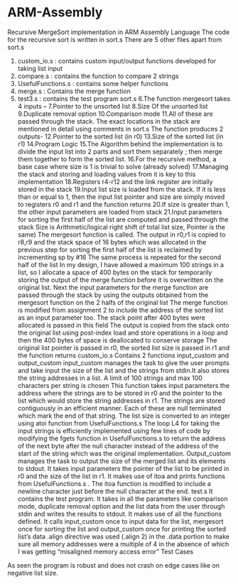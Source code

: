 # ARM-Assembly
Recursive MergeSort implementation in ARM Assembly Language
The code for the recursive sort is written in sort.s
There are 5 other files apart from sort.s
1. custom_io.s : contains custom input/output functions developed for taking list input
2. compare.s : contains the function to compare 2 strings
3. UsefulFunctions.s : contains some helper functions
4. merge.s : Contains the merge function
5. test3.s : contains the test program sort.s
 6.The function mergesort takes 4 inputs –
 7.Pointer to the unsorted list
 8.Size Of the unsorted list
 9.Duplicate removal option
 10.Comparison mode
 11.All of these are passed through the stack. The exact locations in the stack are mentioned in detail using comments in sort.s The function produces 2 outputs-
 12.Pointer to the sorted list (in r0)
13.Size of the sorted list (in r1)
14.Program Logic
15.The Algorithm behind the implementation is to divide the input list into 2 parts and sort them separately ; then merge them together to form the sorted list.
 16.For the recursive method, a base case where size is 1 is trivial to solve (already solved)
 17.Managing the stack and storing and loading values from it is key to this implementation
 18.Registers r4-r12 and the link register are initially stored in the stack
 19.Input list size is loaded from the stack. If it is less than or equal to 1, then the input list pointer and size are simply moved to registers r0 and r1 and the function returns
 20.If size is greater than 1, the other input parameters are loaded from stack
 21.Input parameters for sorting the first half of the list are computed and passed through the stack
 Size is Arithmetic/logical right shift of total list size, Pointer is the same)
 The mergesort function is called. The output in r0,r1 is copied to r8,r9 and the stack space of 16 bytes which was allocated in the previous step for sorting the first half of the list is reclaimed by incrementing sp by #16
 The same process is repeated for the second half of the list
 In my design, I have allowed a maximum 100 strings in a list, so I allocate a space of 400 bytes on the stack for temporarily storing the output of the merge function before it is overwritten on the original list.
 Next the input parameters for the merge function are passed through the stack by using the outputs obtained from the mergesort function on the 2 halfs of the original list
 The merge function is modified from assignment 2 to include the address of the sorted list as an input parameter too. The stack point after 400 bytes were allocated is passed in this field
The output is copied from the stack onto the original list using post-index load and store operations in a loop and then the 400 bytes of space is deallocated to conserve storage
 The original list pointer is passed in r0, the sorted list size is passed in r1 and the function returns
custom_io.s
 Contains 2 functions input_custom and output_custom
 input_custom manages the task to give the user prompts and take input the size of the list and the strings from stdin.It also stores the string addresses in a list.
A limit of 100 strings and max 100 characters per string is chosen
This function takes input parameters the address where the strings are to be stored in r0 and the pointer to the list which would store the string addresses in r1.
 The strings are stored contiguously in an efficient manner. Each of these are null terminated which mark the end of that string.
 The list size is converted to an integer using atoi function from UsefulFunctions.s
 The loop L4 for taking the input strings is efficiently implemented using few lines of code by modifying the fgets function in UsefulFunctions.s to return the address of the next byte after the null character instead of the address of the start of the string which was the original implementation.
 Output_custom manages the task to output the size of the merged list and its elements to stdout.
 It takes input parameters the pointer of the list to be printed in r0 and the size of the list in r1.
 It makes use of itoa and prints functions from UsefulFunctions.s . The itoa function is modified to include a newline character just before the null character at the end.
test.s
 It contains the test program. It takes in all the parameters like comparison mode, duplicate removal option and the list data from the user through stdin and writes the results to stdout.
 It makes use of all the functions defined. It calls input_custom once to input data for the list, mergesort once for sorting the list and output_custom once for printing the sorted list’s data
 .align directive was used (.align 2) in the .data portion to make sure all memory addresses were a multiple of 4 in the absence of which I was getting “misaligned memory access error”
Test Cases



As seen the program is robust and does not crash on edge cases like on negative list size.
